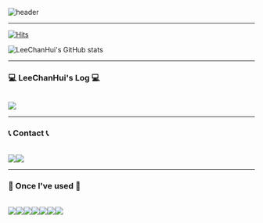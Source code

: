 ![header](https://capsule-render.vercel.app/api?color=gradient&customColorList=0,0,0,0&type=transparent&text=LeeChanHui&fontSize=35)


-----------------------------------------------------------

[![Hits](https://hits.seeyoufarm.com/api/count/incr/badge.svg?url=https%3A%2F%2Fgithub.com%2Fgreenday1234&count_bg=%23F7B36A&title_bg=%23555555&icon=github.svg&icon_color=%23E7E7E7&title=GitHub&edge_flat=false)](https://hits.seeyoufarm.com)

![LeeChanHui's GitHub stats](https://github-readme-stats.vercel.app/api?username=greenday1234&include_all_commits=true&show_icons=true&theme=transparent)

---------------------

### 💻 LeeChanHui's Log 💻
<br>
 <a href="https://www.notion.so/ec7ca94d79a64f0d95e6f6ae72e06682">
      <img src="https://img.shields.io/badge/Notion-000000?style=for-the-badge&logo=Notion&logoColor=white">
</a>

-------------------

### 📞 Contact 📞
<br>
<div style="display:flex; flex-direction:row;">
    <a href="https://www.instagram.com/leechanhui/">
        <img src="https://img.shields.io/badge/Instagram-E4405F?style=for-the-badge&logo=Instagram&logoColor=white"> 
    </a>
    <a href="mailto:ing3616062@naver.com">
        <img src="https://img.shields.io/badge/Naver-03C75A?style=for-the-badge&logo=Naver&logoColor=white"> 
    </a>
</div>

---------------------

### 🔨 Once I've used 🔨
<br>

<div style="display:flex; flex-direction:row;">
    <img src="https://img.shields.io/badge/Java-007396?style=for-the-badge&logo=Java&logoColor=white"> 
     <img src="https://img.shields.io/badge/Spring-6DB33F?style=for-the-badge&logo=spring&logoColor=white"> 
    <img src="https://img.shields.io/badge/Spring Boot-6DB33F?style=for-the-badge&logo=spring boot&logoColor=white"> 
    <img src="https://img.shields.io/badge/mysql-4479A1?style=for-the-badge&logo=mysql&logoColor=white"> 
    <img src="https://img.shields.io/badge/python-3776AB?style=for-the-badge&logo=python&logoColor=white"> 
    <img src="https://img.shields.io/badge/C-A8B9C?style=for-the-badge&logo=c&logoColor=white"> 
    <img src="https://img.shields.io/badge/C++-00599C?style=for-the-badge&logo=cplusplus&logoColor=white"> 
</div>
